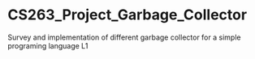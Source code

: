 # CS263_Project_Garbage_Collector
Survey and implementation of different garbage collector for a simple programing language L1

